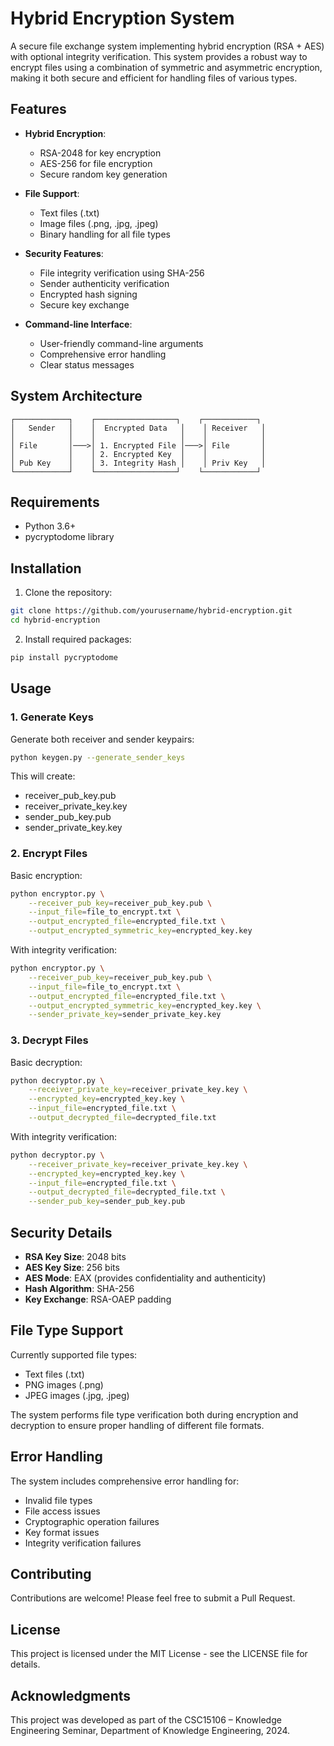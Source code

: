 # Hybrid Encryption System

A secure file exchange system implementing hybrid encryption (RSA + AES) with optional integrity verification. This system provides a robust way to encrypt files using a combination of symmetric and asymmetric encryption, making it both secure and efficient for handling files of various types.

## Features

- **Hybrid Encryption**: 
  - RSA-2048 for key encryption
  - AES-256 for file encryption
  - Secure random key generation

- **File Support**:
  - Text files (.txt)
  - Image files (.png, .jpg, .jpeg)
  - Binary handling for all file types

- **Security Features**:
  - File integrity verification using SHA-256
  - Sender authenticity verification
  - Encrypted hash signing
  - Secure key exchange

- **Command-line Interface**:
  - User-friendly command-line arguments
  - Comprehensive error handling
  - Clear status messages

## System Architecture

```
┌────────────┐    ┌──────────────────┐    ┌────────────┐
│   Sender   │    │  Encrypted Data   │    │ Receiver   │
│            │    │                   │    │            │
│ File       │───>│ 1. Encrypted File │───>│ File       │
│            │    │ 2. Encrypted Key  │    │            │
│ Pub Key    │    │ 3. Integrity Hash │    │ Priv Key   │
└────────────┘    └──────────────────┘    └────────────┘
```

## Requirements

- Python 3.6+
- pycryptodome library

## Installation

1. Clone the repository:
```bash
git clone https://github.com/yourusername/hybrid-encryption.git
cd hybrid-encryption
```

2. Install required packages:
```bash
pip install pycryptodome
```

## Usage

### 1. Generate Keys

Generate both receiver and sender keypairs:
```bash
python keygen.py --generate_sender_keys
```

This will create:
- receiver_pub_key.pub
- receiver_private_key.key
- sender_pub_key.pub
- sender_private_key.key

### 2. Encrypt Files

Basic encryption:
```bash
python encryptor.py \
    --receiver_pub_key=receiver_pub_key.pub \
    --input_file=file_to_encrypt.txt \
    --output_encrypted_file=encrypted_file.txt \
    --output_encrypted_symmetric_key=encrypted_key.key
```

With integrity verification:
```bash
python encryptor.py \
    --receiver_pub_key=receiver_pub_key.pub \
    --input_file=file_to_encrypt.txt \
    --output_encrypted_file=encrypted_file.txt \
    --output_encrypted_symmetric_key=encrypted_key.key \
    --sender_private_key=sender_private_key.key
```

### 3. Decrypt Files

Basic decryption:
```bash
python decryptor.py \
    --receiver_private_key=receiver_private_key.key \
    --encrypted_key=encrypted_key.key \
    --input_file=encrypted_file.txt \
    --output_decrypted_file=decrypted_file.txt
```

With integrity verification:
```bash
python decryptor.py \
    --receiver_private_key=receiver_private_key.key \
    --encrypted_key=encrypted_key.key \
    --input_file=encrypted_file.txt \
    --output_decrypted_file=decrypted_file.txt \
    --sender_pub_key=sender_pub_key.pub
```

## Security Details

- **RSA Key Size**: 2048 bits
- **AES Key Size**: 256 bits
- **AES Mode**: EAX (provides confidentiality and authenticity)
- **Hash Algorithm**: SHA-256
- **Key Exchange**: RSA-OAEP padding

## File Type Support

Currently supported file types:
- Text files (.txt)
- PNG images (.png)
- JPEG images (.jpg, .jpeg)

The system performs file type verification both during encryption and decryption to ensure proper handling of different file formats.

## Error Handling

The system includes comprehensive error handling for:
- Invalid file types
- File access issues
- Cryptographic operation failures
- Key format issues
- Integrity verification failures

## Contributing

Contributions are welcome! Please feel free to submit a Pull Request.

## License

This project is licensed under the MIT License - see the LICENSE file for details.

## Acknowledgments

This project was developed as part of the CSC15106 – Knowledge Engineering Seminar, Department of Knowledge Engineering, 2024.
